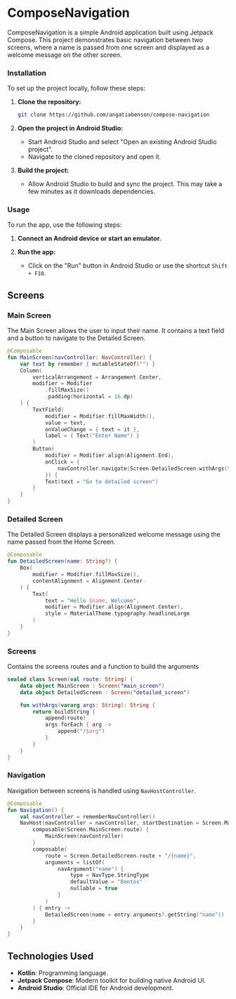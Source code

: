 # ComposeNavigation

ComposeNavigation is a simple Android application built using Jetpack Compose. This project demonstrates basic navigation between two screens, where a name is passed from one screen and displayed as a welcome message on the other screen.

### Installation

To set up the project locally, follow these steps:

1. **Clone the repository:**
   ```bash
   git clone https://github.com/angatiabenson/compose-navigation
   ```

2. **Open the project in Android Studio:**
   - Start Android Studio and select "Open an existing Android Studio project".
   - Navigate to the cloned repository and open it.

3. **Build the project:**
   - Allow Android Studio to build and sync the project. This may take a few minutes as it downloads dependencies.

### Usage

To run the app, use the following steps:

1. **Connect an Android device or start an emulator.**

2. **Run the app:**
   - Click on the "Run" button in Android Studio or use the shortcut `Shift + F10`.

## Screens

### Main Screen

The Main Screen allows the user to input their name. It contains a text field and a button to navigate to the Detailed Screen.

```kotlin
@Composable
fun MainScreen(navController: NavController) {
    var text by remember { mutableStateOf("") }
    Column(
        verticalArrangement = Arrangement.Center,
        modifier = Modifier
            .fillMaxSize()
            .padding(horizontal = 16.dp)
    ) {
        TextField(
            modifier = Modifier.fillMaxWidth(),
            value = text,
            onValueChange = { text = it },
            label = { Text("Enter Name") }
        )
        Button(
            modifier = Modifier.align(Alignment.End),
            onClick = {
                navController.navigate(Screen.DetailedScreen.withArgs(text))
            }) {
            Text(text = "Go to detailed screen")
        }
    }
}
```

### Detailed Screen

The Detailed Screen displays a personalized welcome message using the name passed from the Home Screen.

```kotlin
@Composable
fun DetailedScreen(name: String?) {
    Box(
        modifier = Modifier.fillMaxSize(),
        contentAlignment = Alignment.Center
    ) {
        Text(
            text = "Hello $name, Welcome",
            modifier = Modifier.align(Alignment.Center),
            style = MaterialTheme.typography.headlineLarge
        )
    }
}
```

### Screens

Contains the screens routes and a function to build the arguments

```kotlin
sealed class Screen(val route: String) {
    data object MainScreen : Screen("main_screen")
    data object DetailedScreen : Screen("detailed_screen")

    fun withArgs(vararg args: String): String {
        return buildString {
            append(route)
            args.forEach { arg ->
                append("/$arg")
            }
        }
    }
}
```

### Navigation

Navigation between screens is handled using `NavHostController`.

```kotlin
@Composable
fun Navigation() {
    val navController = rememberNavController()
    NavHost(navController = navController, startDestination = Screen.MainScreen.route) {
        composable(Screen.MainScreen.route) {
            MainScreen(navController)
        }
        composable(
            route = Screen.DetailedScreen.route + "/{name}",
            arguments = listOf(
                navArgument("name") {
                    type = NavType.StringType
                    defaultValue = "Bantos"
                    nullable = true
                }
            )
        ) { entry ->
            DetailedScreen(name = entry.arguments?.getString("name"))
        }
    }
}
```

## Technologies Used

- **Kotlin**: Programming language.
- **Jetpack Compose**: Modern toolkit for building native Android UI.
- **Android Studio**: Official IDE for Android development.
